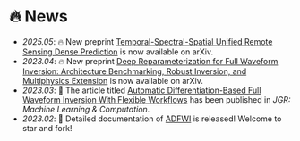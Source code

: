 # 🔥 News
- *2025.05*: 🔥 New preprint [Temporal-Spectral-Spatial Unified Remote Sensing Dense Prediction](https://arxiv.org/abs/2505.12280) is now available on arXiv.
- *2023.04*: 🔥 New preprint [Deep Reparameterization for Full Waveform Inversion: Architecture Benchmarking, Robust Inversion, and Multiphysics Extension](https://arxiv.org/abs/2504.17375) is now available on arXiv.
- *2023.03*: 🎉 The article titled [Automatic Differentiation-Based Full Waveform Inversion With Flexible Workflows](https://agupubs.onlinelibrary.wiley.com/doi/full/10.1029/2024JH000542) has been published in *JGR: Machine Learning & Computation*.
- *2023.02*: 🎉 Detailed documentation of [ADFWI](https://github.com/liufeng2317/ADFWI) is released! Welcome to star and fork!